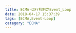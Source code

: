 ```yaml
---
title: ECMA-运行机制之Event_Loop
date: 2018-04-17 15:37:39
tags: [ECMA,Event-Loop]
category: "ECMA"
---
```

